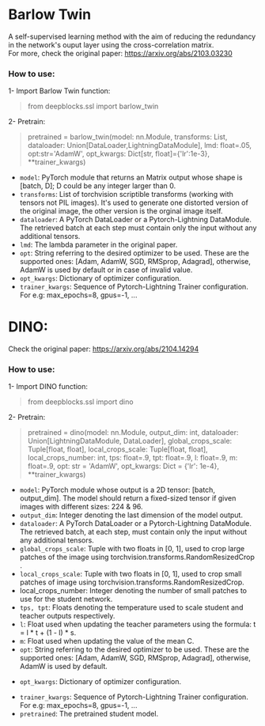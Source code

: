 
# **Barlow Twin**
A self-supervised learning method with the aim of reducing the redundancy in the network's ouput layer using the cross-correlation matrix.   
For more, check the original paper: https://arxiv.org/abs/2103.03230

### **How to use**:
1- Import Barlow Twin function:
> from deepblocks.ssl import barlow_twin

2- Pretrain:
>  pretrained = barlow_twin(model: nn.Module, transforms: List, dataloader: Union[DataLoader,LightningDataModule], lmd: float=.05, opt:str='AdamW', opt_kwargs: Dict[str, float]={'lr':1e-3},  **trainer_kwargs)  
* `model`: PyTorch module that returns an Matrix output whose shape is [batch, D]; D could be any integer larger than 0.
* `transforms`: List of torchvision scriptible transforms (working with tensors not PIL images). It's used to generate one distorted version of the original image, the other version is the orginal image itself.
* `dataloader`: A PyTorch DataLoader or a Pytorch-Lightning DataModule. 
The retrieved batch at each step must contain only the input without any additional tensors.
* `lmd`: The lambda parameter in the original paper.
* `opt`: String referring to the desired optimizer to be used. 
These are the supported ones: [Adam, AdamW, SGD, RMSprop, Adagrad], 
otherwise, AdamW is used by default or in case of invalid value.
* `opt_kwargs`: Dictionary of optimizer configuration.
* `trainer_kwargs`: Sequence of Pytorch-Lightning Trainer configuration. For e.g: max_epochs=8, gpus=-1, ...


# **DINO**:
Check the original paper: https://arxiv.org/abs/2104.14294 

### **How to use**:
1- Import DINO function:
> from deepblocks.ssl import dino

2- Pretrain:
>  pretrained = dino(model: nn.Module, output_dim: int, dataloader: Union[LightningDataModule, DataLoader], global_crops_scale: Tuple[float, float], local_crops_scale: Tuple[float, float], local_crops_number: int, tps: float=.9, tpt: float=.9, l: float=.9, m: float=.9, opt: str = 'AdamW', opt_kwargs: Dict = {'lr': 1e-4}, **trainer_kwargs)

* `model`: PyTorch module whose output is a 2D tensor: [batch, output_dim]. The model should return a fixed-sized tensor if given images with different sizes: 224 & 96.
* `output_dim`: Integer denoting the last dimension of the model output. 
* `dataloader`: A PyTorch DataLoader or a Pytorch-Lightning DataModule. 
The retrieved batch, at each step, must contain only the input without any additional tensors.
* `global_crops_scale`: Tuple with two floats in [0, 1], used to crop large patches of the image using torchvision.transforms.RandomResizedCrop .
* `local_crops_scale`: Tuple with two floats in [0, 1], used to crop small patches of image using torchvision.transforms.RandomResizedCrop.
* local_crops_number: Integer denoting the number of small patches to use for the student network.
* `tps, tpt`: Floats denoting the temperature used to scale student and teacher outputs respectively.
* `l`: Float used when updating the teacher parameters using the formula: t = l * t + (1 - l) * s.
* `m`: Float used when updating the value of the mean C.
* `opt`: String referring to the desired optimizer to be used. These are the supported ones: [Adam, AdamW, SGD, RMSprop, Adagrad], 
otherwise, AdamW is used by default.
- `opt_kwargs`: Dictionary of optimizer configuration.
* `trainer_kwargs`: Sequence of Pytorch-Lightning Trainer configuration. For e.g: max_epochs=8, gpus=-1, ...
* `pretrained`: The pretrained student model.